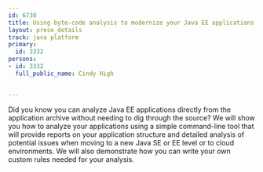---
id: 6730
title: Using byte-code analysis to modernize your Java EE applications
layout: preso_details
track: java platform
primary:
  id: 3332
persons:
- id: 3332
  full_public_name: Cindy High

---
Did you know you can analyze Java EE applications directly from the application archive without needing to dig through the source?  We will show you how to analyze your applications using a simple command-line tool that will provide reports on your application structure and detailed analysis of potential issues when moving to a new Java SE or EE level or to cloud environments.  We will also demonstrate how you can write your own custom rules needed for your analysis. 